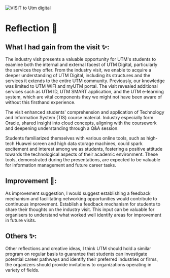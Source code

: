 ![VISIT to Utm digital](https://github.com/nurfarhanahhusni/E-portfolio/assets/148424765/747d6dfb-e072-4895-82e7-4aef10755bf3)
# Reflection 📝

## What I had gain from the visit ✨:
The industry visit presents a valuable opportunity for UTM's students to examine both the internal and external facest of UTM Digital, particularly the services they offer.
From the industry visit, we enable to acquire a deeper understanding of UTM Digital, including its structures and the services it extends to the entire UTM community. Previously, our knowledge was limited to UTM WIFI and myUTM portal. The visit revealed additional services such as UTM ID, UTM SMART application, and the UTM e-learning system, which are vital components they we might not have been aware of without this firsthand experience.  

The visit enhanced students' comprehension and application of Technology and Information System (TIS) course material. Industry especially form Oracle, shared insight into cloud concepts, aligning with the coursework and deepening understanding through a Q&A session.

Students familiarized themselves with various online tools, such as high-tech Huawei screen and high data storage machines, could spark excitement and interest among we as students, fostering a positive attitude towards the technological aspects of their academic environment. These tools, demonstrated during the presentations, are expected to be valuable for information management and future career tasks.

## Improvement 💪:
As improvement suggestion, I would suggest establishing a feedback mechanism and facilitating networking opportunities would contribute to continuous improvement. Establish a feedback mechanism for students to share their thoughts on the industry visit. This input can be valuable for organisers to understand what worked well identify areas for improvement in future visits.

## Others ✨:
Other reflections and creative ideas, I think UTM should hold a similar program on regular basis to guarantee that students can investigate potential career pathways and identify their preferred industries or firms, the organizers should provide invitations to organizations operating in variety of fields.

